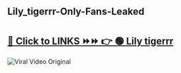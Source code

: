 
 ## Lily_tigerrr-Only-Fans-Leaked

# <h2><a href="https://clipsfans.com/Lily_tigerrr&ref=git">🔗 Click to LINKS ⏩⏩ 👉 🟢 Lily tigerrr </a></h2>

<a href="https://clipsfans.com/Lily_tigerrr&ref=git" rel="nofollow" data-target="animated-image.originalLink"><img src="https://i.ibb.co.com/xMMVF88/686577567.gif" alt="Viral Video Original" style="max-width: 100%; display: inline-block;" data-target="animated-image.originalImage"></a>

